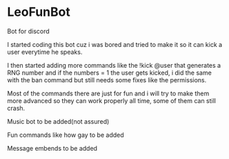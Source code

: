 # LeoFunBot
Bot for discord

I started coding this bot cuz i was bored and tried to make it so it can kick a user everytime he speaks.

I then started adding more commands like the !kick @user that generates a RNG number and if the numbers = 1 the user gets kicked, i did the same with the ban command
but still needs some fixes like the permissions.

Most of the commands there are just for fun and i will try to make them more advanced so they can work properly all time, some of them can still crash.

Music bot to be added(not assured)

Fun commands like how gay to be added

Message embends to be added
